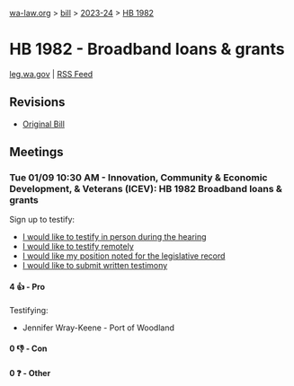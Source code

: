 [wa-law.org](/) > [bill](/bill/) > [2023-24](/bill/2023-24/) > [HB 1982](/bill/2023-24/hb/1982/)

# HB 1982 - Broadband loans & grants
[leg.wa.gov](https://app.leg.wa.gov/billsummary?BillNumber=1982&Year=2023&Initiative=false) | [RSS Feed](./rss.xml)

## Revisions
* [Original Bill](1/)

## Meetings
### Tue 01/09 10:30 AM - Innovation, Community & Economic Development, & Veterans (ICEV): HB 1982 Broadband loans & grants
Sign up to testify:
* [I would like to testify in person during the hearing](https://app.leg.wa.gov/csi/Testifier/Add?chamber=House&mId=31577&aId=156138&caId=22865&tId=1)
* [I would like to testify remotely](https://app.leg.wa.gov/csi/Testifier/Add?chamber=House&mId=31577&aId=156138&caId=22865&tId=2)
* [I would like my position noted for the legislative record](https://app.leg.wa.gov/csi/Testifier/Add?chamber=House&mId=31577&aId=156138&caId=22865&tId=3)
* [I would like to submit written testimony](https://app.leg.wa.gov/csi/Testifier/Add?chamber=House&mId=31577&aId=156138&caId=22865&tId=4)

#### 4 👍 - Pro
Testifying:
* Jennifer Wray-Keene - Port of Woodland

#### 0 👎 - Con

#### 0 ❓ - Other
